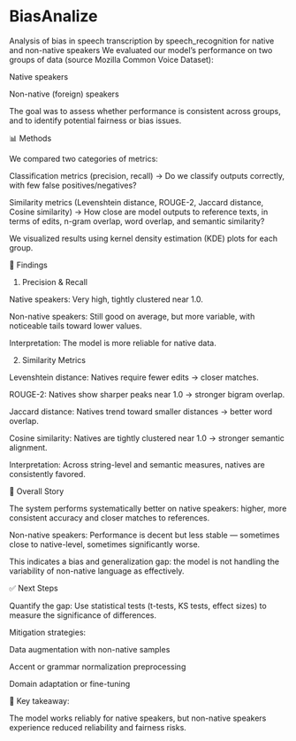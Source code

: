 # BiasAnalize
Analysis of bias in speech transcription by speech_recognition for native and non-native speakers
We evaluated our model’s performance on two groups of data (source Mozilla Common Voice Dataset):

Native speakers

Non-native (foreign) speakers

The goal was to assess whether performance is consistent across groups, and to identify potential fairness or bias issues.

📊 Methods

We compared two categories of metrics:

Classification metrics (precision, recall)
→ Do we classify outputs correctly, with few false positives/negatives?

Similarity metrics (Levenshtein distance, ROUGE-2, Jaccard distance, Cosine similarity)
→ How close are model outputs to reference texts, in terms of edits, n-gram overlap, word overlap, and semantic similarity?

We visualized results using kernel density estimation (KDE) plots for each group.

🔎 Findings
1. Precision & Recall

Native speakers: Very high, tightly clustered near 1.0.

Non-native speakers: Still good on average, but more variable, with noticeable tails toward lower values.

Interpretation: The model is more reliable for native data.

2. Similarity Metrics

Levenshtein distance: Natives require fewer edits → closer matches.

ROUGE-2: Natives show sharper peaks near 1.0 → stronger bigram overlap.

Jaccard distance: Natives trend toward smaller distances → better word overlap.

Cosine similarity: Natives are tightly clustered near 1.0 → stronger semantic alignment.

Interpretation: Across string-level and semantic measures, natives are consistently favored.

🧩 Overall Story

The system performs systematically better on native speakers: higher, more consistent accuracy and closer matches to references.

Non-native speakers: Performance is decent but less stable — sometimes close to native-level, sometimes significantly worse.

This indicates a bias and generalization gap: the model is not handling the variability of non-native language as effectively.

✅ Next Steps

Quantify the gap: Use statistical tests (t-tests, KS tests, effect sizes) to measure the significance of differences.

Mitigation strategies:

Data augmentation with non-native samples

Accent or grammar normalization preprocessing

Domain adaptation or fine-tuning

📌 Key takeaway:

The model works reliably for native speakers, but non-native speakers experience reduced reliability and fairness risks.
